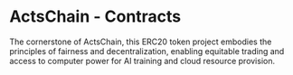 # ActsChain - Contracts
The cornerstone of ActsChain, this ERC20 token project embodies the principles of fairness and decentralization, enabling equitable trading and access to computer power for AI training and cloud resource provision.